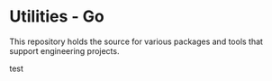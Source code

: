 # Utilities - Go

This repository holds the source for various packages and tools that support engineering projects.

test
